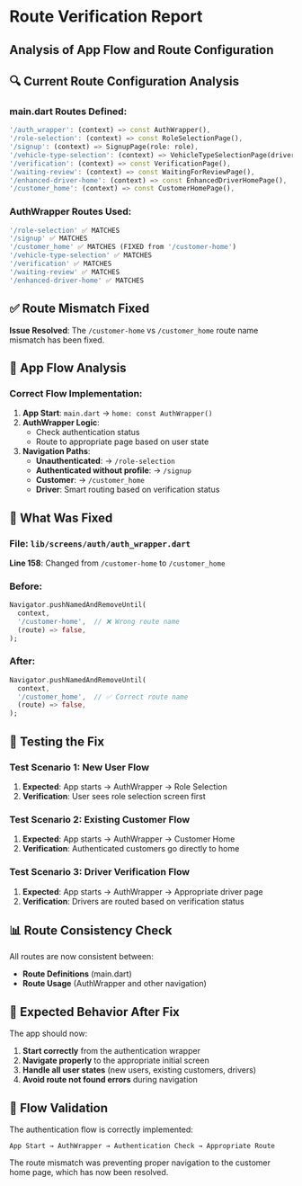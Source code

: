 # Route Verification Report
## Analysis of App Flow and Route Configuration

## 🔍 **Current Route Configuration Analysis**

### **main.dart Routes Defined:**
```dart
'/auth_wrapper': (context) => const AuthWrapper(),
'/role-selection': (context) => const RoleSelectionPage(),
'/signup': (context) => SignupPage(role: role),
'/vehicle-type-selection': (context) => VehicleTypeSelectionPage(driverId: args ?? ''),
'/verification': (context) => const VerificationPage(),
'/waiting-review': (context) => const WaitingForReviewPage(),
'/enhanced-driver-home': (context) => const EnhancedDriverHomePage(),
'/customer_home': (context) => const CustomerHomePage(),
```

### **AuthWrapper Routes Used:**
```dart
'/role-selection' ✅ MATCHES
'/signup' ✅ MATCHES  
'/customer_home' ✅ MATCHES (FIXED from '/customer-home')
'/vehicle-type-selection' ✅ MATCHES
'/verification' ✅ MATCHES
'/waiting-review' ✅ MATCHES
'/enhanced-driver-home' ✅ MATCHES
```

## ✅ **Route Mismatch Fixed**

**Issue Resolved**: The `/customer-home` vs `/customer_home` route name mismatch has been fixed.

## 🚀 **App Flow Analysis**

### **Correct Flow Implementation:**
1. **App Start**: `main.dart` → `home: const AuthWrapper()`
2. **AuthWrapper Logic**:
   - Check authentication status
   - Route to appropriate page based on user state
3. **Navigation Paths**:
   - **Unauthenticated**: → `/role-selection`
   - **Authenticated without profile**: → `/signup`
   - **Customer**: → `/customer_home`
   - **Driver**: Smart routing based on verification status

## 🔧 **What Was Fixed**

### **File**: `lib/screens/auth/auth_wrapper.dart`
**Line 158**: Changed from `/customer-home` to `/customer_home`

### **Before:**
```dart
Navigator.pushNamedAndRemoveUntil(
  context,
  '/customer-home',  // ❌ Wrong route name
  (route) => false,
);
```

### **After:**
```dart
Navigator.pushNamedAndRemoveUntil(
  context,
  '/customer_home',  // ✅ Correct route name
  (route) => false,
);
```

## 🧪 **Testing the Fix**

### **Test Scenario 1: New User Flow**
1. **Expected**: App starts → AuthWrapper → Role Selection
2. **Verification**: User sees role selection screen first

### **Test Scenario 2: Existing Customer Flow**
1. **Expected**: App starts → AuthWrapper → Customer Home
2. **Verification**: Authenticated customers go directly to home

### **Test Scenario 3: Driver Verification Flow**
1. **Expected**: App starts → AuthWrapper → Appropriate driver page
2. **Verification**: Drivers are routed based on verification status

## 📊 **Route Consistency Check**

All routes are now consistent between:
- **Route Definitions** (main.dart)
- **Route Usage** (AuthWrapper and other navigation)

## 🎯 **Expected Behavior After Fix**

The app should now:
1. **Start correctly** from the authentication wrapper
2. **Navigate properly** to the appropriate initial screen
3. **Handle all user states** (new users, existing customers, drivers)
4. **Avoid route not found errors** during navigation

## 🔄 **Flow Validation**

The authentication flow is correctly implemented:
```
App Start → AuthWrapper → Authentication Check → Appropriate Route
```

The route mismatch was preventing proper navigation to the customer home page, which has now been resolved.